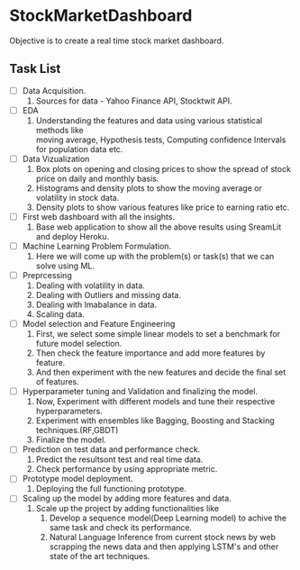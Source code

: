 # StockMarketDashboard
Objective is to create a real time stock market dashboard. 


## Task List
- [ ] Data Acquisition. 
  1. Sources for data - Yahoo Finance API, Stocktwit API.
- [ ] EDA
  1. Understanding the features and data using various statistical methods like <br/> moving average, Hypothesis tests, Computing confidence Intervals for population data etc.
- [ ] Data Vizualization 
  1. Box plots on opening and closing prices to show the spread of stock price on daily and monthly basis.
  2. Histograms and density plots to show the moving average or volatility in stock data.
  3. Density plots to show various features like price to earning ratio etc.
- [ ] First web dashboard with all the insights.
  1. Base web application to show all the above results using SreamLit and deploy Heroku.
- [ ] Machine Learning Problem Formulation.
  1. Here we will come up with the problem(s) or task(s) that we can solve using ML.
- [ ] Preprcessing
  1. Dealing with volatility in data.
  2. Dealing with Outliers and missing data.
  3. Dealing with Imabalance in data.
  4. Scaling data.
- [ ] Model selection and Feature Engineering
  1. First, we select some simple linear models to set a benchmark for future model selection.
  2. Then check the feature importance and add more features by feature.
  3. And then experiment with the new features and decide the final set of features.
- [ ] Hyperparameter tuning and Validation and finalizing the model.
  1. Now, Experiment with different models and tune their respective hyperparameters.
  2. Experiment with ensembles like Bagging, Boosting and Stacking techniques.(RF,GBDT)
  3. Finalize the model.
- [ ] Prediction on test data and performance check.
  1. Predict the resultsont test and real time data.
  2. Check performance by using appropriate metric.
- [ ] Prototype model deployment.
  1. Deploying the full functioning prototype.
- [ ] Scaling up the model by adding more features and data.
  1. Scale up the project by adding functionalities like
      1. Develop a sequence model(Deep Learning model) to achive the same task and check its performance.
      2. Natural Language Inference from current stock news by web scrapping the news data and then applying LSTM's and other state of the art techniques.
     
